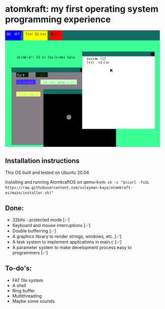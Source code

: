 # atomkraft: my first operating system programming experience

![screenshot.png](Screenshots/screenshot.png)

## Installation instructions
This OS built and tested on Ubuntu 20.04

Installing and running AtomkraftOS on qemu-kvm:
`sh -c "$(curl -fsSL https://raw.githubusercontent.com/suleyman-kaya/atomkraft-os/main/installer.sh)"`

## Done:
- 32bits - protected mode [✅]
- Keyboard and mouse interruptions [✅]
- Double bufferring [✅]
- A graphics library to render strings, windows, etc. [✅]
- A task system to implement applications in main.c [✅]
- A parameter system to make development process easy to programmers [✅]

## To-do's:
- FAT file system
- A shell
- Ring buffer
- Multithreading
- Maybe some sounds
